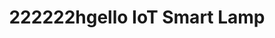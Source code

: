 ---
title: "222222hgello IoT Smart Lamp"
author_profile: true
key: 2
excerpt: "Trajecsdftory planning, Feedforward control"
header:
  teaser: /assets/images/lampi.jpg
hidden: true
---